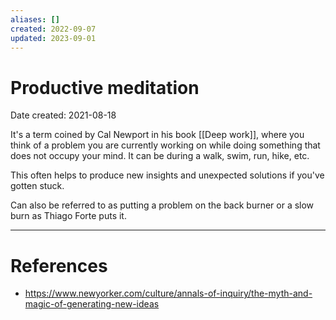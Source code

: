```yaml
---
aliases: []
created: 2022-09-07
updated: 2023-09-01
---
```


# Productive meditation
Date created: 2021-08-18

It's a term coined by Cal Newport in his book [[Deep work]], where you think of a problem you are currently working on while doing something that does not occupy your mind. It can be during a walk, swim, run, hike, etc.

This often helps to produce new insights and unexpected solutions if you've gotten stuck.

Can also be referred to as putting a problem on the back burner or a slow burn as Thiago Forte puts it.


---
# References
* https://www.newyorker.com/culture/annals-of-inquiry/the-myth-and-magic-of-generating-new-ideas
